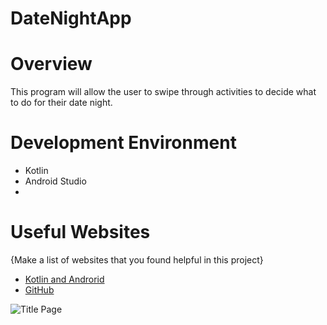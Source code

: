 # DateNightApp
# Overview

This program will allow the user to swipe through activities to decide what to do for their date night.

# Development Environment

* Kotlin
* Android Studio
* 

# Useful Websites

{Make a list of websites that you found helpful in this project}
* [Kotlin and Androrid](developer.android.com/kotlin/)
* [GitHub](http://www.github.com)

![Title Page](titleblue.png)
